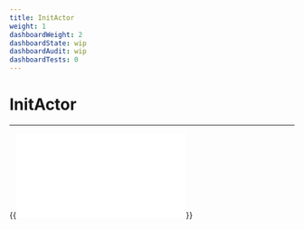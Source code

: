 ```yaml
---
title: InitActor
weight: 1
dashboardWeight: 2
dashboardState: wip
dashboardAudit: wip
dashboardTests: 0
---
```


# InitActor
---

{{<embed src="/modules/actors/builtin/init/init_actor.go" lang="go">}}
